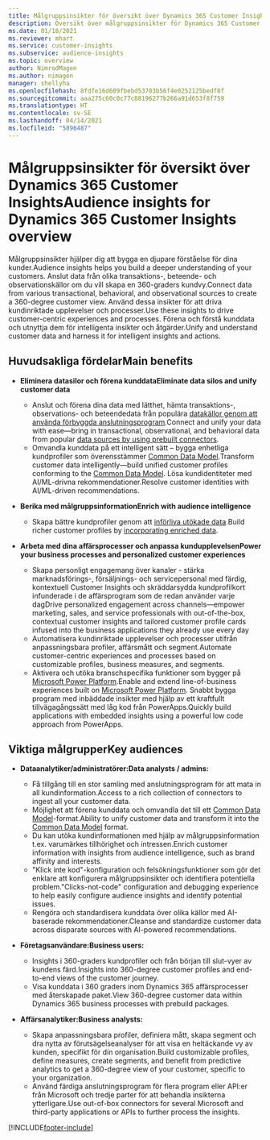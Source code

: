 ```yaml
---
title: Målgruppsinsikter för översikt över Dynamics 365 Customer Insights
description: Översikt över målgruppsinsikter för Dynamics 365 Customer Insights.
ms.date: 01/18/2021
ms.reviewer: mhart
ms.service: customer-insights
ms.subservice: audience-insights
ms.topic: overview
author: NimrodMagen
ms.author: nimagen
manager: shellyha
ms.openlocfilehash: 8fdfe16d609fbebd53703b56f4e0252125bedf8f
ms.sourcegitcommit: aaa275c60c0c77c88196277b266a91d653f8f759
ms.translationtype: HT
ms.contentlocale: sv-SE
ms.lasthandoff: 04/14/2021
ms.locfileid: "5896487"
---
```

# <a name="audience-insights-for-dynamics-365-customer-insights-overview"></a><span data-ttu-id="f23eb-103">Målgruppsinsikter för översikt över Dynamics 365 Customer Insights</span><span class="sxs-lookup"><span data-stu-id="f23eb-103">Audience insights for Dynamics 365 Customer Insights overview</span></span>

<span data-ttu-id="f23eb-104">Målgruppsinsikter hjälper dig att bygga en djupare förståelse för dina kunder.</span><span class="sxs-lookup"><span data-stu-id="f23eb-104">Audience insights helps you build a deeper understanding of your customers.</span></span> <span data-ttu-id="f23eb-105">Anslut data från olika transaktions-, beteende- och observationskällor om du vill skapa en 360-graders kundvy.</span><span class="sxs-lookup"><span data-stu-id="f23eb-105">Connect data from various transactional, behavioral, and observational sources to create a 360-degree customer view.</span></span> <span data-ttu-id="f23eb-106">Använd dessa insikter för att driva kundinriktade upplevelser och processer.</span><span class="sxs-lookup"><span data-stu-id="f23eb-106">Use these insights to drive customer-centric experiences and processes.</span></span> <span data-ttu-id="f23eb-107">Förena och förstå kunddata och utnyttja dem för intelligenta insikter och åtgärder.</span><span class="sxs-lookup"><span data-stu-id="f23eb-107">Unify and understand customer data and harness it for intelligent insights and actions.</span></span>

## <a name="main-benefits"></a><span data-ttu-id="f23eb-108">Huvudsakliga fördelar</span><span class="sxs-lookup"><span data-stu-id="f23eb-108">Main benefits</span></span> 

- <span data-ttu-id="f23eb-109">**Eliminera datasilor och förena kunddata**</span><span class="sxs-lookup"><span data-stu-id="f23eb-109">**Eliminate data silos and unify customer data**</span></span>

  - <span data-ttu-id="f23eb-110">Anslut och förena dina data med lätthet, hämta transaktions-, observations- och beteendedata från populära [datakällor genom att använda förbyggda anslutningsprogram](data-sources.md).</span><span class="sxs-lookup"><span data-stu-id="f23eb-110">Connect and unify your data with ease—bring in transactional, observational, and behavioral data from popular [data sources by using prebuilt connectors](data-sources.md).</span></span>
  - <span data-ttu-id="f23eb-111">Omvandla kunddata på ett intelligent sätt – bygga enhetliga kundprofiler som överensstämmer [Common Data Model](/common-data-model/).</span><span class="sxs-lookup"><span data-stu-id="f23eb-111">Transform customer data intelligently—build unified customer profiles conforming to the [Common Data Model](/common-data-model/).</span></span> <span data-ttu-id="f23eb-112">Lösa kundidentiteter med AI/ML-drivna rekommendationer.</span><span class="sxs-lookup"><span data-stu-id="f23eb-112">Resolve customer identities with AI/ML-driven recommendations.</span></span>

- <span data-ttu-id="f23eb-113">**Berika med målgruppsinformation**</span><span class="sxs-lookup"><span data-stu-id="f23eb-113">**Enrich with audience intelligence**</span></span>

  - <span data-ttu-id="f23eb-114">Skapa bättre kundprofiler genom att [införliva utökade data](enrichment-hub.md).</span><span class="sxs-lookup"><span data-stu-id="f23eb-114">Build richer customer profiles by [incorporating enriched data](enrichment-hub.md).</span></span>  

- <span data-ttu-id="f23eb-115">**Arbeta med dina affärsprocesser och anpassa kundupplevelsen**</span><span class="sxs-lookup"><span data-stu-id="f23eb-115">**Power your business processes and personalized customer experiences**</span></span>

  - <span data-ttu-id="f23eb-116">Skapa personligt engagemang över kanaler - stärka marknadsförings-, försäljnings- och servicepersonal med färdig, kontextuell Customer Insights och skräddarsydda kundprofilkort infunderade i de affärsprogram som de redan använder varje dag</span><span class="sxs-lookup"><span data-stu-id="f23eb-116">Drive personalized engagement across channels—empower marketing, sales, and service professionals with out-of-the-box, contextual customer insights and tailored customer profile cards infused into the business applications they already use every day</span></span>
  - <span data-ttu-id="f23eb-117">Automatisera kundinriktade upplevelser och processer utifrån anpassningsbara profiler, affärsmått och segment.</span><span class="sxs-lookup"><span data-stu-id="f23eb-117">Automate customer-centric experiences and processes based on customizable profiles, business measures, and segments.</span></span>
  - <span data-ttu-id="f23eb-118">Aktivera och utöka branschspecifika funktioner som bygger på [Microsoft Power Platform](https://powerplatform.microsoft.com/).</span><span class="sxs-lookup"><span data-stu-id="f23eb-118">Enable and extend line-of-business experiences built on [Microsoft Power Platform](https://powerplatform.microsoft.com/).</span></span> <span data-ttu-id="f23eb-119">Snabbt bygga program med inbäddade insikter med hjälp av ett kraftfullt tillvägagångssätt med låg kod från PowerApps.</span><span class="sxs-lookup"><span data-stu-id="f23eb-119">Quickly build applications with embedded insights using a powerful low code approach from PowerApps.</span></span>  

## <a name="key-audiences"></a><span data-ttu-id="f23eb-120">Viktiga målgrupper</span><span class="sxs-lookup"><span data-stu-id="f23eb-120">Key audiences</span></span>

- <span data-ttu-id="f23eb-121">**Dataanalytiker/administratörer:**</span><span class="sxs-lookup"><span data-stu-id="f23eb-121">**Data analysts / admins:**</span></span>

  - <span data-ttu-id="f23eb-122">Få tillgång till en stor samling med anslutningsprogram för att mata in all kundinformation.</span><span class="sxs-lookup"><span data-stu-id="f23eb-122">Access to a rich collection of connectors to ingest all your customer data.</span></span>
  - <span data-ttu-id="f23eb-123">Möjlighet att förena kunddata och omvandla det till ett [Common Data Model](/common-data-model/)-format.</span><span class="sxs-lookup"><span data-stu-id="f23eb-123">Ability to unify customer data and transform it into the [Common Data Model](/common-data-model/) format.</span></span>
  - <span data-ttu-id="f23eb-124">Du kan utöka kundinformationen med hjälp av målgruppsinformation t.ex. varumärkes tillhörighet och intressen.</span><span class="sxs-lookup"><span data-stu-id="f23eb-124">Enrich customer information with insights from audience intelligence, such as brand affinity and interests.</span></span>
  - <span data-ttu-id="f23eb-125">"Klick inte kod"-konfiguration och felsökningsfunktioner som gör det enklare att konfigurera målgruppsinsikter och identifiera potentiella problem.</span><span class="sxs-lookup"><span data-stu-id="f23eb-125">"Clicks-not-code" configuration and debugging experience to help easily configure audience insights and identify potential issues.</span></span>
  - <span data-ttu-id="f23eb-126">Rengöra och standardisera kunddata över olika källor med AI-baserade rekommendationer.</span><span class="sxs-lookup"><span data-stu-id="f23eb-126">Cleanse and standardize customer data across disparate sources with AI-powered recommendations.</span></span>  

- <span data-ttu-id="f23eb-127">**Företagsanvändare:**</span><span class="sxs-lookup"><span data-stu-id="f23eb-127">**Business users:**</span></span>

  - <span data-ttu-id="f23eb-128">Insights i 360-graders kundprofiler och från början till slut-vyer av kundens färd.</span><span class="sxs-lookup"><span data-stu-id="f23eb-128">Insights into 360-degree customer profiles and end-to-end views of the customer journey.</span></span>
  - <span data-ttu-id="f23eb-129">Visa kunddata i 360 graders inom Dynamics 365 affärsprocesser med återskapade paket.</span><span class="sxs-lookup"><span data-stu-id="f23eb-129">View 360-degree customer data within Dynamics 365 business processes with prebuild packages.</span></span>

- <span data-ttu-id="f23eb-130">**Affärsanalytiker:**</span><span class="sxs-lookup"><span data-stu-id="f23eb-130">**Business analysts:**</span></span>

  - <span data-ttu-id="f23eb-131">Skapa anpassningsbara profiler, definiera mått, skapa segment och dra nytta av förutsägelseanalyser för att visa en heltäckande vy av kunden, specifikt för din organisation.</span><span class="sxs-lookup"><span data-stu-id="f23eb-131">Build customizable profiles, define measures, create segments, and benefit from predictive analytics to get a 360-degree view of your customer, specific to your organization.</span></span>  
  - <span data-ttu-id="f23eb-132">Använd färdiga anslutningsprogram för flera program eller API:er från Microsoft och tredje parter för att behandla insikterna ytterligare.</span><span class="sxs-lookup"><span data-stu-id="f23eb-132">Use out-of-box connectors for several Microsoft and third-party applications or APIs to further process the insights.</span></span>


[!INCLUDE[footer-include](../includes/footer-banner.md)]